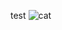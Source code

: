 test
![cat](https://cloud.githubusercontent.com/assets/11414668/9004102/97a6a4ac-37b6-11e5-8b2a-26f6d3f73355.png)
